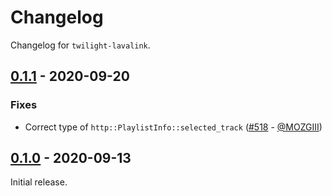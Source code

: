 # Changelog

Changelog for `twilight-lavalink`.

## [0.1.1] - 2020-09-20

### Fixes

- Correct type of `http::PlaylistInfo::selected_track` ([#518] - [@MOZGIII])

## [0.1.0] - 2020-09-13

Initial release.

[@MOZGIII]: https://github.com/MOZGIII

[#518]: https://github.com/twilight-rs/twilight/pull/518

[0.1.1]: https://github.com/twilight-rs/twilight/releases/tag/lavalink-v0.1.1
[0.1.0]: https://github.com/twilight-rs/twilight/releases/tag/v0.1.0
